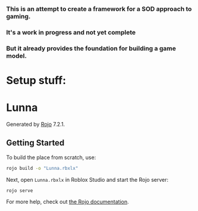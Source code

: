 ### This is an attempt to create a framework for a SOD approach to gaming.
### It's a work in progress and not yet complete
### But it already provides the foundation for building a game model.

# Setup stuff:

# Lunna
Generated by [Rojo](https://github.com/rojo-rbx/rojo) 7.2.1.

## Getting Started
To build the place from scratch, use:

```bash
rojo build -o "Lunna.rbxlx"
```

Next, open `Lunna.rbxlx` in Roblox Studio and start the Rojo server:

```bash
rojo serve
```

For more help, check out [the Rojo documentation](https://rojo.space/docs).
